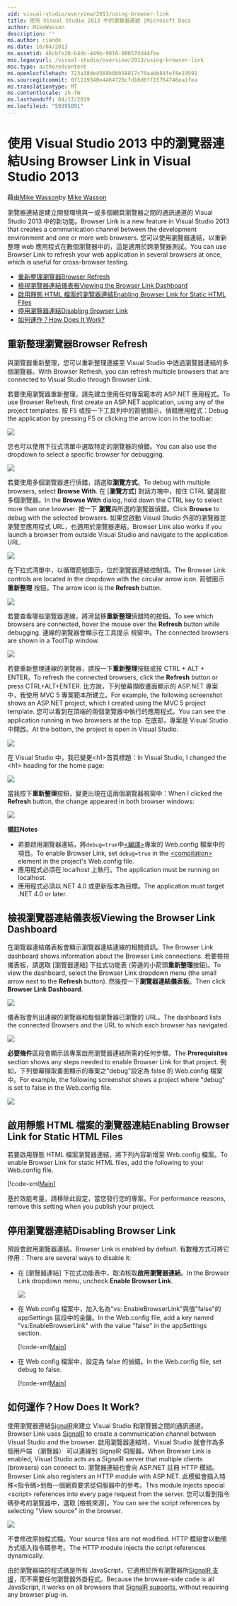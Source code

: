 ```yaml
---
uid: visual-studio/overview/2013/using-browser-link
title: 使用 Visual Studio 2013 中的瀏覽器連結 |Microsoft Docs
author: MikeWasson
description: ''
ms.author: riande
ms.date: 10/04/2013
ms.assetid: 46cbfe20-b4dc-449b-9016-80657dd44fbe
msc.legacyurl: /visual-studio/overview/2013/using-browser-link
msc.type: authoredcontent
ms.openlocfilehash: 723a38de4569b0bb58817c70aabb84fef8e19591
ms.sourcegitcommit: 0f1119340e4464720cfd16d0ff15764746ea1fea
ms.translationtype: MT
ms.contentlocale: zh-TW
ms.lasthandoff: 04/17/2019
ms.locfileid: "59395091"
---
```

# <a name="using-browser-link-in-visual-studio-2013"></a><span data-ttu-id="f599c-102">使用 Visual Studio 2013 中的瀏覽器連結</span><span class="sxs-lookup"><span data-stu-id="f599c-102">Using Browser Link in Visual Studio 2013</span></span>

<span data-ttu-id="f599c-103">藉由[Mike Wasson](https://github.com/MikeWasson)</span><span class="sxs-lookup"><span data-stu-id="f599c-103">by [Mike Wasson](https://github.com/MikeWasson)</span></span>

<span data-ttu-id="f599c-104">瀏覽器連結是建立開發環境與一或多個網頁瀏覽器之間的通訊通道的 Visual Studio 2013 中的新功能。</span><span class="sxs-lookup"><span data-stu-id="f599c-104">Browser Link is a new feature in Visual Studio 2013 that creates a communication channel between the development environment and one or more web browsers.</span></span> <span data-ttu-id="f599c-105">您可以使用瀏覽器連結，以重新整理 web 應用程式在數個瀏覽器中的，這是適用於跨瀏覽器測試。</span><span class="sxs-lookup"><span data-stu-id="f599c-105">You can use Browser Link to refresh your web application in several browsers at once, which is useful for cross-browser testing.</span></span>

- [<span data-ttu-id="f599c-106">重新整理瀏覽器</span><span class="sxs-lookup"><span data-stu-id="f599c-106">Browser Refresh</span></span>](#browser-refresh)
- [<span data-ttu-id="f599c-107">檢視瀏覽器連結儀表板</span><span class="sxs-lookup"><span data-stu-id="f599c-107">Viewing the Browser Link Dashboard</span></span>](#dashboard)
- [<span data-ttu-id="f599c-108">啟用靜態 HTML 檔案的瀏覽器連結</span><span class="sxs-lookup"><span data-stu-id="f599c-108">Enabling Browser Link for Static HTML Files</span></span>](#static-html)
- [<span data-ttu-id="f599c-109">停用瀏覽器連結</span><span class="sxs-lookup"><span data-stu-id="f599c-109">Disabling Browser Link</span></span>](#disabling)
- [<span data-ttu-id="f599c-110">如何運作？</span><span class="sxs-lookup"><span data-stu-id="f599c-110">How Does It Work?</span></span>](#how-it-works)

<a id="browser-refresh"></a>
## <a name="browser-refresh"></a><span data-ttu-id="f599c-111">重新整理瀏覽器</span><span class="sxs-lookup"><span data-stu-id="f599c-111">Browser Refresh</span></span>

<span data-ttu-id="f599c-112">與瀏覽器重新整理，您可以重新整理連接至 Visual Studio 中透過瀏覽器連結的多個瀏覽器。</span><span class="sxs-lookup"><span data-stu-id="f599c-112">With Browser Refresh, you can refresh multiple browsers that are connected to Visual Studio through Browser Link.</span></span>

<span data-ttu-id="f599c-113">若要使用瀏覽器重新整理，請先建立使用任何專案範本的 ASP.NET 應用程式。</span><span class="sxs-lookup"><span data-stu-id="f599c-113">To use Browser Refresh, first create an ASP.NET application, using any of the project templates.</span></span> <span data-ttu-id="f599c-114">按 F5 或按一下工具列中的箭號圖示，偵錯應用程式：</span><span class="sxs-lookup"><span data-stu-id="f599c-114">Debug the application by pressing F5 or clicking the arrow icon in the toolbar:</span></span>

![](using-browser-link/_static/image1.png)

<span data-ttu-id="f599c-115">您也可以使用下拉式清單中選取特定的瀏覽器的偵錯。</span><span class="sxs-lookup"><span data-stu-id="f599c-115">You can also use the dropdown to select a specific browser for debugging.</span></span>

![](using-browser-link/_static/image2.png)

<span data-ttu-id="f599c-116">若要使用多個瀏覽器進行偵錯，請選取**瀏覽方式**。</span><span class="sxs-lookup"><span data-stu-id="f599c-116">To debug with multiple browsers, select **Browse With**.</span></span> <span data-ttu-id="f599c-117">在 [**瀏覽方式**] 對話方塊中，按住 CTRL 鍵選取多個瀏覽器。</span><span class="sxs-lookup"><span data-stu-id="f599c-117">In the **Browse With** dialog, hold down the CTRL key to select more than one browser.</span></span> <span data-ttu-id="f599c-118">按一下 **瀏覽**與所選的瀏覽器偵錯。</span><span class="sxs-lookup"><span data-stu-id="f599c-118">Click **Browse** to debug with the selected browsers.</span></span> <span data-ttu-id="f599c-119">如果您啟動 Visual Studio 外部的瀏覽器並瀏覽至應用程式 URL，也適用於瀏覽器連結。</span><span class="sxs-lookup"><span data-stu-id="f599c-119">Browser Link also works if you launch a browser from outside Visual Studio and navigate to the application URL.</span></span>

![](using-browser-link/_static/image3.png)

<span data-ttu-id="f599c-120">在下拉式清單中，以循環箭號圖示，位於瀏覽器連結控制項。</span><span class="sxs-lookup"><span data-stu-id="f599c-120">The Browser Link controls are located in the dropdown with the circular arrow icon.</span></span> <span data-ttu-id="f599c-121">箭號圖示**重新整理** 按鈕。</span><span class="sxs-lookup"><span data-stu-id="f599c-121">The arrow icon is the **Refresh** button.</span></span>

![](using-browser-link/_static/image4.png)

<span data-ttu-id="f599c-122">若要查看哪些瀏覽器連線，將滑鼠移**重新整理**偵錯時的按鈕。</span><span class="sxs-lookup"><span data-stu-id="f599c-122">To see which browsers are connected, hover the mouse over the **Refresh** button while debugging.</span></span> <span data-ttu-id="f599c-123">連線的瀏覽器會顯示在工具提示 視窗中。</span><span class="sxs-lookup"><span data-stu-id="f599c-123">The connected browsers are shown in a ToolTip window.</span></span>

![](using-browser-link/_static/image5.png)

<span data-ttu-id="f599c-124">若要重新整理連線的瀏覽器，請按一下**重新整理**按鈕或按 CTRL + ALT + ENTER。</span><span class="sxs-lookup"><span data-stu-id="f599c-124">To refresh the connected browsers, click the **Refresh** button or press CTRL+ALT+ENTER.</span></span> <span data-ttu-id="f599c-125">比方說，下列螢幕擷取畫面顯示的 ASP.NET 專案中，我使用 MVC 5 專案範本所建立。</span><span class="sxs-lookup"><span data-stu-id="f599c-125">For example, the following screenshot shows an ASP.NET project, which I created using the MVC 5 project template.</span></span> <span data-ttu-id="f599c-126">您可以看到在頂端的兩個瀏覽器中執行的應用程式。</span><span class="sxs-lookup"><span data-stu-id="f599c-126">You can see the application running in two browsers at the top.</span></span> <span data-ttu-id="f599c-127">在底部，專案是 Visual Studio 中開啟。</span><span class="sxs-lookup"><span data-stu-id="f599c-127">At the bottom, the project is open in Visual Studio.</span></span>

![](using-browser-link/_static/image6.png)

<span data-ttu-id="f599c-128">在 Visual Studio 中，我已變更&lt;h1&gt;首頁標題：</span><span class="sxs-lookup"><span data-stu-id="f599c-128">In Visual Studio, I changed the &lt;h1&gt; heading for the home page:</span></span>

![](using-browser-link/_static/image7.png)

<span data-ttu-id="f599c-129">當我按下**重新整理**按鈕，變更出現在這兩個瀏覽器視窗中：</span><span class="sxs-lookup"><span data-stu-id="f599c-129">When I clicked the **Refresh** button, the change appeared in both browser windows:</span></span>

![](using-browser-link/_static/image8.png)

<span data-ttu-id="f599c-130">**備註**</span><span class="sxs-lookup"><span data-stu-id="f599c-130">**Notes**</span></span>

- <span data-ttu-id="f599c-131">若要啟用瀏覽器連結，將`debug=true`中[&lt;編譯&gt;](https://msdn.microsoft.com/library/s10awwz0(v=vs.85).aspx)專案的 Web.config 檔案中的項目。</span><span class="sxs-lookup"><span data-stu-id="f599c-131">To enable Browser Link, set `debug=true` in the [&lt;compilation&gt;](https://msdn.microsoft.com/library/s10awwz0(v=vs.85).aspx) element in the project's Web.config file.</span></span>
- <span data-ttu-id="f599c-132">應用程式必須在 localhost 上執行。</span><span class="sxs-lookup"><span data-stu-id="f599c-132">The application must be running on localhost.</span></span>
- <span data-ttu-id="f599c-133">應用程式必須以.NET 4.0 或更新版本為目標。</span><span class="sxs-lookup"><span data-stu-id="f599c-133">The application must target .NET 4.0 or later.</span></span>

<a id="dashboard"></a>
## <a name="viewing-the-browser-link-dashboard"></a><span data-ttu-id="f599c-134">檢視瀏覽器連結儀表板</span><span class="sxs-lookup"><span data-stu-id="f599c-134">Viewing the Browser Link Dashboard</span></span>

<span data-ttu-id="f599c-135">在瀏覽器連結儀表板會顯示瀏覽器連結連線的相關資訊。</span><span class="sxs-lookup"><span data-stu-id="f599c-135">The Browser Link dashboard shows information about the Browser Link connections.</span></span> <span data-ttu-id="f599c-136">若要檢視儀表板，請選取 [瀏覽器連結] 下拉式功能表 (旁邊的小箭頭**重新整理**按鈕)。</span><span class="sxs-lookup"><span data-stu-id="f599c-136">To view the dashboard, select the Browser Link dropdown menu (the small arrow next to the **Refresh** button).</span></span> <span data-ttu-id="f599c-137">然後按一下**瀏覽器連結儀表板**。</span><span class="sxs-lookup"><span data-stu-id="f599c-137">Then click **Browser Link Dashboard**.</span></span>

![](using-browser-link/_static/image9.png)

<span data-ttu-id="f599c-138">儀表板會列出連線的瀏覽器和每個瀏覽器已瀏覽的 URL。</span><span class="sxs-lookup"><span data-stu-id="f599c-138">The dashboard lists the connected Browsers and the URL to which each browser has navigated.</span></span>

![](using-browser-link/_static/image10.png)

<span data-ttu-id="f599c-139">**必要條件**區段會顯示該專案啟用瀏覽器連結所需的任何步驟。</span><span class="sxs-lookup"><span data-stu-id="f599c-139">The **Prerequisites** section shows any steps needed to enable Browser Link for that project.</span></span> <span data-ttu-id="f599c-140">例如，下列螢幕擷取畫面顯示的專案之"debug"設定為 false 的 Web.config 檔案中。</span><span class="sxs-lookup"><span data-stu-id="f599c-140">For example, the following screenshot shows a project where "debug" is set to false in the Web.config file.</span></span>

![](using-browser-link/_static/image11.png)

<a id="static-html"></a>
## <a name="enabling-browser-link-for-static-html-files"></a><span data-ttu-id="f599c-141">啟用靜態 HTML 檔案的瀏覽器連結</span><span class="sxs-lookup"><span data-stu-id="f599c-141">Enabling Browser Link for Static HTML Files</span></span>

<span data-ttu-id="f599c-142">若要啟用靜態 HTML 檔案瀏覽器連結，將下列內容新增至 Web.config 檔案。</span><span class="sxs-lookup"><span data-stu-id="f599c-142">To enable Browser Link for static HTML files, add the following to your Web.config file.</span></span>

[!code-xml[Main](using-browser-link/samples/sample1.xml)]

<span data-ttu-id="f599c-143">基於效能考量，請移除此設定，當您發行您的專案。</span><span class="sxs-lookup"><span data-stu-id="f599c-143">For performance reasons, remove this setting when you publish your project.</span></span>

<a id="disabling"></a>
## <a name="disabling-browser-link"></a><span data-ttu-id="f599c-144">停用瀏覽器連結</span><span class="sxs-lookup"><span data-stu-id="f599c-144">Disabling Browser Link</span></span>

<span data-ttu-id="f599c-145">預設會啟用瀏覽器連結。</span><span class="sxs-lookup"><span data-stu-id="f599c-145">Browser Link is enabled by default.</span></span> <span data-ttu-id="f599c-146">有數種方式可將它停用：</span><span class="sxs-lookup"><span data-stu-id="f599c-146">There are several ways to disable it:</span></span>

- <span data-ttu-id="f599c-147">在 [瀏覽器連結] 下拉式功能表中，取消核取**啟用瀏覽器連結**。</span><span class="sxs-lookup"><span data-stu-id="f599c-147">In the Browser Link dropdown menu, uncheck **Enable Browser Link**.</span></span> 

    ![](using-browser-link/_static/image12.png)
- <span data-ttu-id="f599c-148">在 Web.config 檔案中，加入名為"vs: EnableBrowserLink"與值"false"的 appSettings 區段中的金鑰。</span><span class="sxs-lookup"><span data-stu-id="f599c-148">In the Web.config file, add a key named "vs:EnableBrowserLink" with the value "false" in the appSettings section.</span></span> 

    [!code-xml[Main](using-browser-link/samples/sample2.xml)]
- <span data-ttu-id="f599c-149">在 Web.config 檔案中，設定為 false 的偵錯。</span><span class="sxs-lookup"><span data-stu-id="f599c-149">In the Web.config file, set debug to false.</span></span> 

    [!code-xml[Main](using-browser-link/samples/sample3.xml)]

<a id="how-it-works"></a>
## <a name="how-does-it-work"></a><span data-ttu-id="f599c-150">如何運作？</span><span class="sxs-lookup"><span data-stu-id="f599c-150">How Does It Work?</span></span>

<span data-ttu-id="f599c-151">使用瀏覽器連結[SignalR](../../../signalr/index.md)來建立 Visual Studio 和瀏覽器之間的通訊通道。</span><span class="sxs-lookup"><span data-stu-id="f599c-151">Browser Link uses [SignalR](../../../signalr/index.md) to create a communication channel between Visual Studio and the browser.</span></span> <span data-ttu-id="f599c-152">啟用瀏覽器連結時，Visual Studio 就會作為多個用戶端 （瀏覽器） 可以連線到 SignalR 伺服器。</span><span class="sxs-lookup"><span data-stu-id="f599c-152">When Browser Link is enabled, Visual Studio acts as a SignalR server that multiple clients (browsers) can connect to.</span></span> <span data-ttu-id="f599c-153">瀏覽器連結也會向 ASP.NET 註冊 HTTP 模組。</span><span class="sxs-lookup"><span data-stu-id="f599c-153">Browser Link also registers an HTTP module with ASP.NET.</span></span> <span data-ttu-id="f599c-154">此模組會插入特殊&lt;指令碼&gt;到每一個網頁要求從伺服器中的參考。</span><span class="sxs-lookup"><span data-stu-id="f599c-154">This module injects special &lt;script&gt; references into every page request from the server.</span></span> <span data-ttu-id="f599c-155">您可以看到指令碼參考的瀏覽器中，選取 [檢視來源]。</span><span class="sxs-lookup"><span data-stu-id="f599c-155">You can see the script references by selecting "View source" in the browser.</span></span>

![](using-browser-link/_static/image13.png)

<span data-ttu-id="f599c-156">不會修改原始程式檔。</span><span class="sxs-lookup"><span data-stu-id="f599c-156">Your source files are not modified.</span></span> <span data-ttu-id="f599c-157">HTTP 模組會以動態方式插入指令碼參考。</span><span class="sxs-lookup"><span data-stu-id="f599c-157">The HTTP module injects the script references dynamically.</span></span>

<span data-ttu-id="f599c-158">由於瀏覽器端的程式碼是所有 JavaScript，它適用於所有瀏覽器所[SignalR 支援](../../../signalr/overview/getting-started/supported-platforms.md)，而不需要任何瀏覽器外掛程式。</span><span class="sxs-lookup"><span data-stu-id="f599c-158">Because the browser-side code is all JavaScript, it works on all browsers that [SignalR supports](../../../signalr/overview/getting-started/supported-platforms.md), without requiring any browser plug-in.</span></span>
